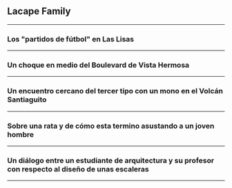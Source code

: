## Lacape Family
---

### Los "partidos de fútbol" en Las Lisas
---

### Un choque en medio del Boulevard de Vista Hermosa
---

### Un encuentro cercano del tercer tipo con un mono en el Volcán Santiaguito
---

### Sobre una rata y de cómo esta termino asustando a un joven hombre
---

### Un diálogo entre un estudiante de arquitectura y su profesor con respecto al diseño de unas escaleras
---